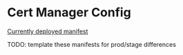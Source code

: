 # Cert Manager Config

[Currently deployed manifest](https://github.com/jetstack/cert-manager/releases/download/v0.15.1/cert-manager.yaml)

TODO: template these manifests for prod/stage differences
